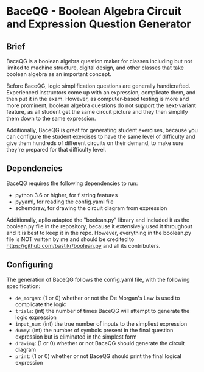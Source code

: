 # BaceQG - Boolean Algebra Circuit and Expression Question Generator

## Brief

BaceQG is a boolean algebra question maker for classes including but not limited to machine structure, digital design, and other classes that take boolean algebra as an important concept. 

Before BaceQG, logic simplification questions are generally handicrafted. Experienced instructors come up with an expression, complicate them, and then put it in the exam. However, as computer-based testing is more and more prominent, boolean algebra questions do not support the next-variant feature, as all student get the same circuit picture and they then simplify them down to the same expression.

Additionally, BaceQG is great for generating student exercises, because you can configure the student exercises to have the same level of difficulty and give them hundreds of different circuits on their demand, to make sure they're prepared for that difficulty level.

## Dependencies

BaceQG requires the following dependencies to run:
* python 3.6 or higher, for f string features
* pyyaml, for reading the config.yaml file
* schemdraw, for drawing the circuit diagram from expression
  
Additionally, apllo adapted the "boolean.py" library and included it as the boolean.py file in the repository, because it extensively used it throughout and it is best to keep it in the repo. However, everything in the boolean.py file is NOT written by me and should be credited to https://github.com/bastikr/boolean.py and all its contributers. 

## Configuring

The generation of BaceQG follows the config.yaml file, with the following specification:

* `de_morgan`: (1 or 0) whether or not the De Morgan's Law is used to complicate the logic
* `trials`: (int) the number of times BaceQG will attempt to generate the logic expression
* `input_num`: (int) the true number of inputs to the simpliest expression
* `dummy`: (int) the number of symbols present in the final question expression but is eliminated in the simplest form
* `drawing`: (1 or 0) whether or not BaceQG should generate the circuit diagram 
* `print`: (1 or 0) whether or not BaceQG should print the final logical expression 
